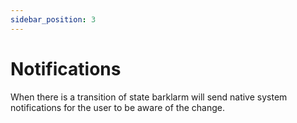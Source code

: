 ```yaml
---
sidebar_position: 3
---
```


# Notifications

When there is a transition of state barklarm will send native system notifications for the user to be aware of the change.